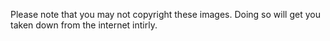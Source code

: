 Please note that you may not copyright these images. Doing so will get you taken down from the internet intirly.
